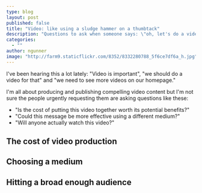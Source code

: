 ```yaml
---
type: blog
layout: post
published: false
title: "Video: like using a sludge hammer on a thumbtack"
description: "Questions to ask when someone says: \"oh, let's do a video!\""
categories: 
  - ""
author: ngunner
image: "http://farm9.staticflickr.com/8352/8332280788_5f6ce7df6a_h.jpg"
---
```


I've been hearing this a lot lately: "Video is important", "we should do a video for that" and "we need to see more videos on our homepage."

I'm all about producing and publishing compelling video content but I'm not sure the people urgently requesting them are asking questions like these: 
- "Is the cost of putting this video together worth its potential benefits?"
- "Could this message be more effective using a different medium?"
- "Will anyone actually watch this video?"

## The cost of video production

## Choosing a medium
## Hitting a broad enough audience
